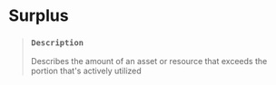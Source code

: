 # Surplus

> ### `Description`
>
> Describes the amount of an asset or resource that exceeds the portion that's actively utilized
